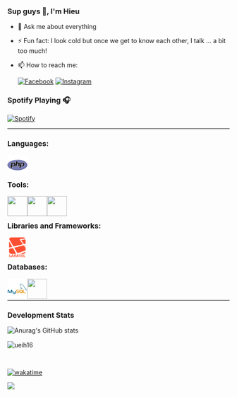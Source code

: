 ### Sup guys 👋, I'm Hieu

- 💬 Ask me about everything
- ⚡ Fun fact: I look cold but once we get to know each other, I talk ... a bit too much!
- 📫 How to reach me:
   
     [![Facebook](https://img.shields.io/badge/Facebook-%231877F2.svg?style=plastic&logo=Facebook&logoColor=white)](https://www.facebook.com/nmhieu169)
     [![Instagram](https://img.shields.io/badge/Instagram-%23E4405F.svg?style=plastic&logo=Instagram&logoColor=white)](https://www.instagram.com/__ueih__/)

### Spotify Playing 🎧
[![Spotify](https://spotify-git-main-ueih16.vercel.app//api/spotify)](https://open.spotify.com/user/yvu01ymhl3ehfgokrdjk1x1ru)

---


### Languages:
<img align='left' height="45" width="45" src="https://raw.githubusercontent.com/devicons/devicon/master/icons/php/php-original.svg" />
<br>
<br>


### Tools:
<img align='left' height="45" width="45" src="https://www.svgrepo.com/show/354408/sublimetext-icon.svg" />
<img align='left' height="45" width="45" src="https://upload.wikimedia.org/wikipedia/commons/thumb/c/c9/PhpStorm_Icon.svg/2048px-PhpStorm_Icon.svg.png" />
<img align='left' height="45" width="45" src="https://cdn.worldvectorlogo.com/logos/laragon.svg" />
<br>
<br>

### Libraries and Frameworks:
<img align='left' height="45" width="45" src="https://raw.githubusercontent.com/devicons/devicon/master/icons/laravel/laravel-plain-wordmark.svg" />
<br>
<br>

### Databases:
<img align='left' height="45" width="45" src="https://raw.githubusercontent.com/devicons/devicon/master/icons/mysql/mysql-original-wordmark.svg" >
<img align='left' height="45" width="45" src="https://www.svgrepo.com/show/303229/microsoft-sql-server-logo.svg" >
<br>
<br>

---

### Development Stats


![Anurag's GitHub stats](https://github-readme-stats.vercel.app/api?username=ueih16&show_icons=true&theme=transparent&count_private=true)
<p>
<img align="center" src="https://github-readme-streak-stats.herokuapp.com/?user=ueih16&theme=transparent" alt="ueih16" />
</p>
<br>

[![wakatime](https://wakatime.com/badge/user/b4144b40-a204-40fe-9d8c-eec02206361e.svg)](https://wakatime.com/@b4144b40-a204-40fe-9d8c-eec02206361e)


![](https://komarev.com/ghpvc/?username=ueih16&label=Profile+Views)


